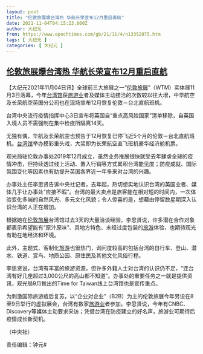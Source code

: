```yaml
---
layout: post
title: "伦敦旅展爆台湾热 华航长荣宣布12月重启直航"
date: 2021-11-04T04:15:23.000Z
author: 大纪元
from: https://www.epochtimes.com/gb/21/11/4/n13352075.htm
tags: [ 大纪元 ]
categories: [ 大纪元 ]
---
```

<!--1635999323000-->
[伦敦旅展爆台湾热 华航长荣宣布12月重启直航](https://www.epochtimes.com/gb/21/11/4/n13352075.htm)
------

<div>
<p>【大纪元2021年11月04日讯】全球前三大旅展之一“<a href="https://www.epochtimes.com/gb/tag/%E4%BC%A6%E6%95%A6%E6%97%85%E5%B1%95.html">伦敦旅展</a>”（WTM）实体展11月3日落幕，今年<a href="https://www.epochtimes.com/gb/tag/%E5%8F%B0%E6%B9%BE%E9%A6%86.html">台湾馆</a>获<a href="https://www.epochtimes.com/gb/tag/%E6%97%85%E6%B8%B8%E4%B8%9A.html">旅游业</a>者及媒体主动接洽的次数较以往大增，中华航空及长荣航空英国分公司也在现场宣布12月恢复伦敦－台北直航班机。</p><p>台湾中央流行疫情指挥中心3日宣布将英国自“重点高风险国家”清单移除，自英国入境人员不需强制在集中检疫所隔离14天。</p><p>无独有偶，华航及长荣航空也预告于12月恢复已停飞近5个月的伦敦－台北直航班机。<a href="https://www.epochtimes.com/gb/tag/%E5%8F%B0%E6%B9%BE%E9%A6%86.html">台湾馆</a>举办摸彩重头戏，大奖即为长荣航空直飞班机豪华经济舱机票。</p><p>观光局驻伦敦办事处2019年12月成立，虽然业务推展很快就受去年肆虐全球的疫情冲击，但持续透过线上活动、置入行销等方式累积台湾能见度；防疫成就、国际氛围变化等因素也有助提升英国各界近一年多来对台湾的兴趣。</p><p>办事处主任李思贤告诉中央社记者，去年起，热切想实地认识台湾的英国业者、媒体几乎让办事处“应接不暇”。台湾的最大卖点是旅客能在相对短的时间内，一次体验变化多端的自然风光、多元文化风貌；令人惊喜的是，想藉由停留数星期深入认识台湾的人正在增加。</p><p>根据她在<a href="https://www.epochtimes.com/gb/tag/%E4%BC%A6%E6%95%A6%E6%97%85%E5%B1%95.html">伦敦旅展</a>台湾馆过去3天的大量洽谈经验，李思贤说，许多潜在合作对象都表示希望能有“原汁原味”、具地方特色、未经过度包装的<a href="https://www.epochtimes.com/gb/tag/%E6%97%85%E6%B8%B8.html">旅游</a>体验，也期待观光有助在地经济和环境。</p><p>此外，主题式、客制化<a href="https://www.epochtimes.com/gb/tag/%E6%97%85%E6%B8%B8.html">旅游</a>也很热门，询问度较高的包括台湾的自行车、登山、潜水、铁道、赏鸟、地质公园、原住民及其他文化风俗行程。</p><p>李思贤说，台湾有丰富的旅游资源，但许多外籍人士对台湾的认识仍不足，“连台湾有好几座超过3,000公尺的高山都不知道”。办事处的重要任务之一就是提供资讯，观光局9月推出的Time for Taiwan线上台湾馆也是宣传重点。</p><p>为刺激国际旅游疫后复苏，以“企业对企业”（B2B）为主的伦敦旅展今年另设在8至9日举行的虚拟展会，台湾有数家<a href="https://www.epochtimes.com/gb/tag/%E6%97%85%E6%B8%B8%E4%B8%9A.html">旅游业</a>者参加。李思贤说，今年有CNBC、Discovery等媒体主动要求采访；凭借台湾在防疫建立的好名声，旅游业可期待后疫情成长新契机。</p><p>（中央社）</p><p>责任编辑：钟元#</p>
</div>
